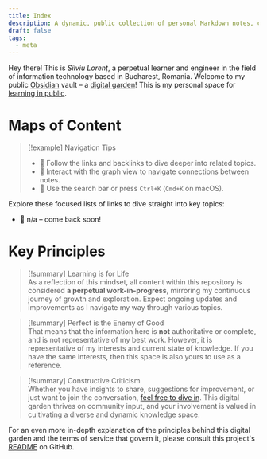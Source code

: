 ```yaml
---
title: Index
description: A dynamic, public collection of personal Markdown notes, cultivating a digital garden of knowledge for diverse applications.
draft: false
tags:
  - meta
---
```


Hey there! This is *Silviu Lorenț*, a perpetual learner and engineer in the field of information technology based in Bucharest, Romania. Welcome to my public [Obsidian](https://obsidian.md) vault – a [digital garden](https://joelhooks.com/digital-garden)! This is my personal space for [learning in public](https://www.swyx.io/writing/learn-in-public). 

# Maps of Content

>[!example] Navigation Tips
>- 🔗 Follow the links and backlinks to dive deeper into related topics.
>- 🧠 Interact with the graph view to navigate connections between notes.
>- 🔎 Use the search bar or press `Ctrl+K` (`Cmd+K` on macOS).

Explore these focused lists of links to dive straight into key topics:

- 📌 n/a – come back soon!

# Key Principles

>[!summary] Learning is for Life   
>As a reflection of this mindset, all content within this repository is considered **a perpetual work-in-progress**, mirroring my continuous journey of growth and exploration. Expect ongoing updates and improvements as I navigate my way through various topics.

>[!summary] Perfect is the Enemy of Good  
>That means that the information here is **not** authoritative or complete, and is not representative of my best work. However, it is representative of my interests and current state of knowledge. If you have the same interests, then this space is also yours to use as a reference.

>[!summary] Constructive Criticism  
>Whether you have insights to share, suggestions for improvement, or just want to join the conversation, [feel free to dive in](https://github.com/smilorent/granite/issues). This digital garden thrives on community input, and your involvement is valued in cultivating a diverse and dynamic knowledge space.

For an even more in-depth explanation of the principles behind this digital garden and the terms of service that govern it, please consult this project's [README](https://github.com/smilorent/granite) on GitHub.
